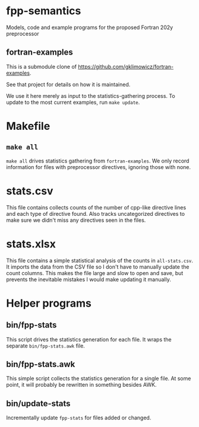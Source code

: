 # fpp-semantics
Models, code and example programs for the proposed Fortran 202y preprocessor

## fortran-examples
This is a submodule clone of https://github.com/gklimowicz/fortran-examples.

See that project for details on how it is maintained.

We use it here merely as input to the statistics-gathering process. To update to the most current examples, run `make update`.

# Makefile

## `make all`
`make all` drives statistics gathering from `fortran-examples`. We only record information for files with preprocessor directives, ignoring those with none.

# stats.csv
This file contains collects counts of the number of cpp-like directive lines and each type of directive found. Also tracks uncategorized directives to make sure we didn't miss any directives seen in the files.

# stats.xlsx
This file contains a simple statistical analysis of the counts in `all-stats.csv`. It imports the data from the CSV file so I don't have to manually update the count columns. This makes the file large and slow to open and save, but prevents the inevitable mistakes I would make updating it manually.

# Helper programs

## bin/fpp-stats
This script drives the statistics generation for each file. It wraps the separate `bin/fpp-stats.awk` file.

## bin/fpp-stats.awk
This simple script collects the statistics generation for a single file. At some point, it will probably be rewritten in something besides AWK.

## bin/update-stats
Incrementally update `fpp-stats` for files added or changed.

<!--  LocalWords:  awk csv fpp
 -->
